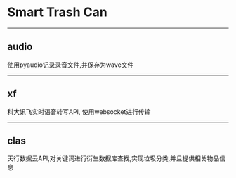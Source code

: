 # Smart Trash Can

---

## audio

使用pyaudio记录录音文件,并保存为wave文件

---

## xf

科大讯飞实时语音转写API, 使用websocket进行传输

---

## clas

天行数据云API,对关键词进行衍生数据库查找,实现垃圾分类,并且提供相关物品信息